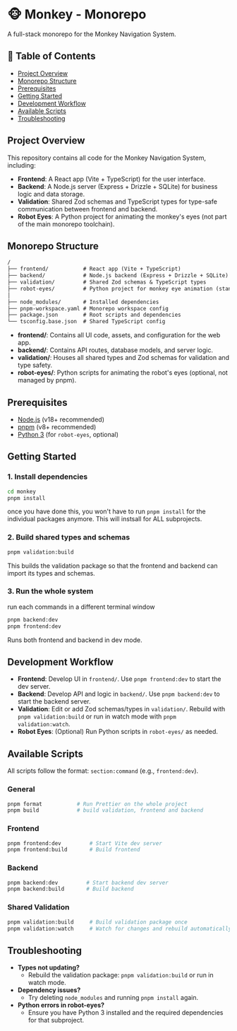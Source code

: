 # 🐵 Monkey - Monorepo

A full-stack monorepo for the Monkey Navigation System.

## 📖 Table of Contents

- [Project Overview](#project-overview)
- [Monorepo Structure](#monorepo-structure)
- [Prerequisites](#prerequisites)
- [Getting Started](#getting-started)
- [Development Workflow](#development-workflow)
- [Available Scripts](#available-scripts)
- [Troubleshooting](#troubleshooting)

## Project Overview

This repository contains all code for the Monkey Navigation System, including:

- **Frontend**: A React app (Vite + TypeScript) for the user interface.
- **Backend**: A Node.js server (Express + Drizzle + SQLite) for business logic and data storage.
- **Validation**: Shared Zod schemas and TypeScript types for type-safe communication between frontend and backend.
- **Robot Eyes**: A Python project for animating the monkey's eyes (not part of the main monorepo toolchain).

## Monorepo Structure

```txt
/
├── frontend/           # React app (Vite + TypeScript)
├── backend/            # Node.js backend (Express + Drizzle + SQLite)
├── validation/         # Shared Zod schemas & TypeScript types
├── robot-eyes/         # Python project for monkey eye animation (standalone)
│
├── node_modules/       # Installed dependencies
├── pnpm-workspace.yaml # Monorepo workspace config
├── package.json        # Root scripts and dependencies
└── tsconfig.base.json  # Shared TypeScript config
```

- **frontend/**: Contains all UI code, assets, and configuration for the web app.
- **backend/**: Contains API routes, database models, and server logic.
- **validation/**: Houses all shared types and Zod schemas for validation and type safety.
- **robot-eyes/**: Python scripts for animating the robot's eyes (optional, not managed by pnpm).

## Prerequisites

- [Node.js](https://nodejs.org/) (v18+ recommended)
- [pnpm](https://pnpm.io/) (v8+ recommended)
- [Python 3](https://www.python.org/) (for `robot-eyes`, optional)

## Getting Started

### 1. Install dependencies

```bash
cd monkey
pnpm install
```

once you have done this, you won't have to run `pnpm install` for the individual packages anymore. This will instsall for ALL subprojects.

### 2. Build shared types and schemas

```bash
pnpm validation:build
```

This builds the validation package so that the frontend and backend can import its types and schemas.

### 3. Run the whole system

run each commands in a different terminal window

```bash
pnpm backend:dev
pnpm frontend:dev
```

Runs both frontend and backend in dev mode.

## Development Workflow

- **Frontend**: Develop UI in `frontend/`. Use `pnpm frontend:dev` to start the dev server.
- **Backend**: Develop API and logic in `backend/`. Use `pnpm backend:dev` to start the backend server.
- **Validation**: Edit or add Zod schemas/types in `validation/`. Rebuild with `pnpm validation:build` or run in watch mode with `pnpm validation:watch`.
- **Robot Eyes**: (Optional) Run Python scripts in `robot-eyes/` as needed.

## Available Scripts

All scripts follow the format: `section:command` (e.g., `frontend:dev`).

### General

```bash
pnpm format           # Run Prettier on the whole project
pnpm build            # build validation, frontend and backend
```

### Frontend

```bash
pnpm frontend:dev         # Start Vite dev server
pnpm frontend:build       # Build frontend
```

### Backend

```bash
pnpm backend:dev         # Start backend dev server
pnpm backend:build       # Build backend
```

### Shared Validation

```bash
pnpm validation:build     # Build validation package once
pnpm validation:watch     # Watch for changes and rebuild automatically
```

## Troubleshooting

- **Types not updating?**
  - Rebuild the validation package: `pnpm validation:build` or run in watch mode.
- **Dependency issues?**
  - Try deleting `node_modules` and running `pnpm install` again.
- **Python errors in robot-eyes?**
  - Ensure you have Python 3 installed and the required dependencies for that subproject.
